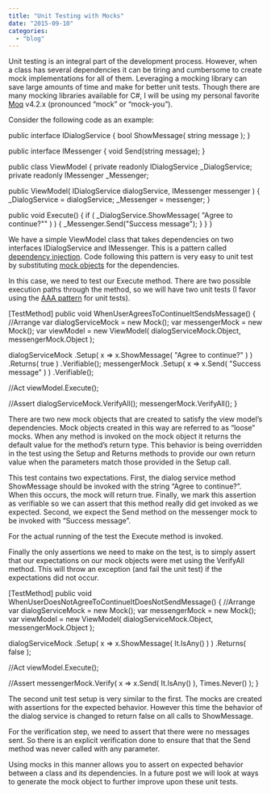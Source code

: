 ```yaml
---
title: "Unit Testing with Mocks"
date: "2015-09-10"
categories: 
  - "blog"
---
```


Unit testing is an integral part of the development process. However, when a class has several dependencies it can be tiring and cumbersome to create mock implementations for all of them. Leveraging a mocking library can save large amounts of time and make for better unit tests. Though there are many mocking libraries available for C#, I will be using my personal favorite [Moq](https://github.com/Moq/moq4) v4.2.x (pronounced “mock” or “mock-you”).

Consider the following code as an example:

public interface IDialogService
{
   bool ShowMessage( string message );
}
﻿

public interface IMessenger
{
   void Send(string message);
}

public class ViewModel
{
   private readonly IDialogService \_DialogService;
   private readonly IMessenger \_Messenger;

   public ViewModel( IDialogService dialogService, IMessenger messenger )
   {
      \_DialogService = dialogService;
      \_Messenger = messenger;
   }

   public void Execute()
   {
      if ( \_DialogService.ShowMessage( "Agree to continue?"" ) )
      {
         \_Messenger.Send("Success message");
      }
   }
}

We have a simple ViewModel class that takes dependencies on two interfaces IDialogService and IMessenger. This is a pattern called [dependency injection](https://en.wikipedia.org/wiki/Dependency_injection). Code following this pattern is very easy to unit test by substituting [mock objects](https://en.wikipedia.org/wiki/Mock_object) for the dependencies.

In this case, we need to test our Execute method. There are two possible execution paths through the method, so we will have two unit tests (I favor using the [AAA pattern](http://www.c2.com/cgi/wiki?ArrangeActAssert) for unit tests).

\[TestMethod\]
public void WhenUserAgreesToContinueItSendsMessage()
{
   //Arrange
   var dialogServiceMock = new Mock<IDialogService>();
   var messengerMock = new Mock<IMessenger>();
   var viewModel = new ViewModel( dialogServiceMock.Object, messengerMock.Object );

   dialogServiceMock
      .Setup( x => x.ShowMessage( "Agree to continue?" ) )
      .Returns( true )
      .Verifiable();
   messengerMock
      .Setup( x => x.Send( "Success message" ) )
      .Verifiable();

   //Act
   viewModel.Execute();

   //Assert
   dialogServiceMock.VerifyAll();
   messengerMock.VerifyAll();
}

There are two new mock objects that are created to satisfy the view model’s dependencies. Mock objects created in this way are referred to as “loose” mocks. When any method is invoked on the mock object it returns the default value for the method’s return type. This behavior is being overridden in the test using the Setup and Returns methods to provide our own return value when the parameters match those provided in the Setup call.

This test contains two expectations. First, the dialog service method ShowMessage should be invoked with the string “Agree to continue?”. When this occurs, the mock will return true. Finally, we mark this assertion as verifiable so we can assert that this method really did get invoked as we expected. Second, we expect the Send method on the messenger mock to be invoked with “Success message”.

For the actual running of the test the Execute method is invoked.

Finally the only assertions we need to make on the test, is to simply assert that our expectations on our mock objects were met using the VerifyAll method. This will throw an exception (and fail the unit test) if the expectations did not occur.

\[TestMethod\]
public void WhenUserDoesNotAgreeToContinueItDoesNotSendMessage()
{
   //Arrange
   var dialogServiceMock = new Mock<IDialogService>();
   var messengerMock = new Mock<IMessenger>();
   var viewModel = new ViewModel( dialogServiceMock.Object, messengerMock.Object );

   dialogServiceMock
    .Setup( x => x.ShowMessage( It.IsAny<string>() ) )
    .Returns( false );

   //Act
   viewModel.Execute();

   //Assert
   messengerMock.Verify( x => x.Send( It.IsAny<string>() ), Times.Never() );
}

The second unit test setup is very similar to the first. The mocks are created with assertions for the expected behavior. However this time the behavior of the dialog service is changed to return false on all calls to ShowMessage.

For the verification step, we need to assert that there were no messages sent. So there is an explicit verification done to ensure that that the Send method was never called with any parameter.

Using mocks in this manner allows you to assert on expected behavior between a class and its dependencies. In a future post we will look at ways to generate the mock object to further improve upon these unit tests.
